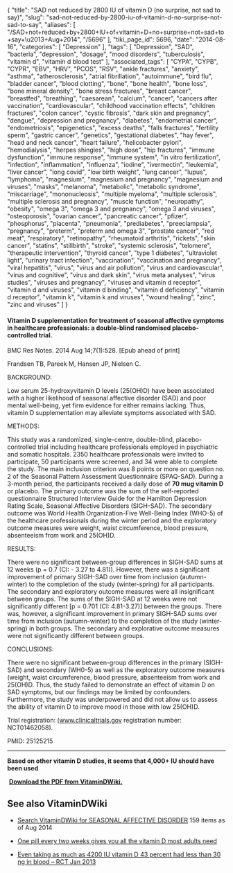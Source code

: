 {
    "title": "SAD not reduced by 2800 IU of vitamin D (no surprise, not sad to say)",
    "slug": "sad-not-reduced-by-2800-iu-of-vitamin-d-no-surprise-not-sad-to-say",
    "aliases": [
        "/SAD+not+reduced+by+2800+IU+of+vitamin+D+no+surprise+not+sad+to+say+\u2013+Aug+2014",
        "/5696"
    ],
    "tiki_page_id": 5696,
    "date": "2014-08-16",
    "categories": [
        "Depression"
    ],
    "tags": [
        "Depression",
        "SAD",
        "bacteria",
        "depression",
        "dosage",
        "mood disorders",
        "tuberculosis",
        "vitamin d",
        "vitamin d blood test"
    ],
    "associated_tags": [
        "CYPA",
        "CYPB",
        "CYPR",
        "EBV",
        "HRV",
        "PCOS",
        "RSV",
        "ankle fractures",
        "anxiety",
        "asthma",
        "atherosclerosis",
        "atrial fibrillation",
        "autoimmune",
        "bird flu",
        "bladder cancer",
        "blood clotting",
        "bone",
        "bone health",
        "bone loss",
        "bone mineral density",
        "bone stress fractures",
        "breast cancer",
        "breastfed",
        "breathing",
        "caesarean",
        "calcium",
        "cancer",
        "cancers after vaccination",
        "cardiovascular",
        "childhood vaccination effects",
        "children fractures",
        "colon cancer",
        "cystic fibrosis",
        "dark skin and pregnancy",
        "dengue",
        "depression and pregnancy",
        "diabetes",
        "endometrial cancer",
        "endometriosis",
        "epigenetics",
        "excess deaths",
        "falls fractures",
        "fertility sperm",
        "gastric cancer",
        "genetics",
        "gestational diabetes",
        "hay fever",
        "head and neck cancer",
        "heart failure",
        "helicobacter pylori",
        "hemodialysis",
        "herpes shingles",
        "high dose",
        "hip fractures",
        "immune dysfunction",
        "immune response",
        "immune system",
        "in vitro fertilization",
        "infection",
        "inflammation",
        "influenza",
        "iodine",
        "ivermectin",
        "leukemia",
        "liver cancer",
        "long covid",
        "low birth weight",
        "lung cancer",
        "lupus",
        "lymphoma",
        "magnesium",
        "magnesium and pregnancy",
        "magnesium and viruses",
        "masks",
        "melanoma",
        "metabolic",
        "metabolic syndrome",
        "miscarriage",
        "mononucleosis",
        "multiple myeloma",
        "multiple sclerosis",
        "multiple sclerosis and pregnancy",
        "muscle function",
        "neuropathy",
        "obesity",
        "omega 3",
        "omega 3 and pregnancy",
        "omega 3 and viruses",
        "osteoporosis",
        "ovarian cancer",
        "pancreatic cancer",
        "pfizer",
        "phosphorus",
        "placenta",
        "pneumonia",
        "prediabetes",
        "preeclampsia",
        "pregnancy",
        "preterm",
        "preterm and omega 3",
        "prostate cancer",
        "red meat",
        "respiratory",
        "retinopathy",
        "rheumatoid arthritis",
        "rickets",
        "skin cancer",
        "statins",
        "stillbirth",
        "stroke",
        "systemic sclerosis",
        "telomere",
        "therapeutic intervention",
        "thyroid cancer",
        "type 1 diabetes",
        "ultraviolet light",
        "urinary tract infection",
        "vaccination",
        "vaccination and pregnancy",
        "viral hepatitis",
        "virus",
        "virus and air pollution",
        "virus and cardiovascular",
        "virus and cognitive",
        "virus and dark skin",
        "virus meta analyses",
        "virus studies",
        "viruses and pregnancy",
        "viruses and vitamin d receptor",
        "vitamin d and viruses",
        "vitamin d binding",
        "vitamin d deficiency",
        "vitamin d receptor",
        "vitamin k",
        "vitamin k and viruses",
        "wound healing",
        "zinc",
        "zinc and viruses"
    ]
}


#### Vitamin D supplementation for treatment of seasonal affective symptoms in healthcare professionals: a double-blind randomised placebo-controlled trial.

BMC Res Notes. 2014 Aug 14;7(1):528. <span>[Epub ahead of print]</span>

Frandsen TB, Pareek M, Hansen JP, Nielsen C.

BACKGROUND:

Low serum 25-hydroxyvitamin D levels (25(OH)D) have been associated with a higher likelihood of seasonal affective disorder (SAD) and poor mental well-being, yet firm evidence for either remains lacking. Thus, vitamin D supplementation may alleviate symptoms associated with SAD.

METHODS:

This study was a randomized, single-centre, double-blind, placebo-controlled trial including healthcare professionals employed in psychiatric and somatic hospitals. 2350 healthcare professionals were invited to participate, 50 participants were screened, and 34 were able to complete the study. The main inclusion criterion was 8 points or more on question no. 2 of the Seasonal Pattern Assessment Questionnaire (SPAQ-SAD). During a 3-month period, the participants received a daily dose of  **70 mug vitamin D**  or placebo. The primary outcome was the sum of the self-reported questionnaire Structured Interview Guide for the Hamilton Depression Rating Scale, Seasonal Affective Disorders (SIGH-SAD). The secondary outcome was World Health Organization-Five Well-Being Index (WHO-5) of the healthcare professionals during the winter period and the exploratory outcome measures were weight, waist circumference, blood pressure, absenteeism from work and 25(OH)D.

RESULTS:

There were no significant between-group differences in SIGH-SAD sums at 12 weeks (p = 0.7 (CI: - 3.27 to 4.81)). However, there was a significant improvement of primary SIGH-SAD over time from inclusion (autumn-winter) to the completion of the study (winter-spring) for all participants. The secondary and exploratory outcome measures were all insignificant between groups. The sums of the SIGH-SAD at 12 weeks were not significantly different <span>[p = 0.701 (CI: 4.81-3.27)]</span> between the groups. There was, however, a significant improvement in primary SIGH-SAD sums over time from inclusion (autumn-winter) to the completion of the study (winter-spring) in both groups. The secondary and explorative outcome measures were not significantly different between groups.

CONCLUSIONS:

There were no significant between-group differences in the primary (SIGH-SAD) and secondary (WH0-5) as well as the exploratory outcome measures (weight, waist circumference, blood pressure, absenteeism from work and 25(OH)D. Thus, the study failed to demonstrate an effect of vitamin D on SAD symptoms, but our findings may be limited by confounders. Furthermore, the study was underpowered and did not allow us to assess the ability of vitamin D to improve mood in those with low 25(OH)D. 

Trial registration: (www.clinicaltrials.gov registration number: NCT01462058).

PMID: 25125215

---

 **Based on other vitamin D studies, it seems that 4,000+ IU should have been used** 

 **<i class="fas fa-file-pdf" style="margin-right: 0.3em;"></i><a href="https://d378j1rmrlek7x.cloudfront.net/attachments/pdf/sad.pdf">Download the PDF from VitaminDWiki.</a>** 

## See also VitaminDWiki

* [Search VitaminDWiki for SEASONAL AFFECTIVE DISORDER](https://www.VitaminDWiki.com/Search+Results?hl=en&oe=UTF-8&ie=UTF-8&btnG=Google+Search&googles.x=0&googles.y=0&q=SEASONAL+AFFECTIVE+DISORDER&domains=VitaminDWiki.com&sitesearch=VitaminDWiki.com) 159 items as of Aug 2014

* [One pill every two weeks gives you all the vitamin D most adults need](/posts/one-pill-every-two-weeks-gives-you-all-the-vitamin-d-most-adults-need)

* [Even taking as much as 4200 IU vitamin D 43 percent had less than 30 ng in blood – RCT Jan 2013](/posts/even-taking-as-much-as-4200-iu-vitamin-d-43-percent-had-less-than-30-ng-in-blood-rct)